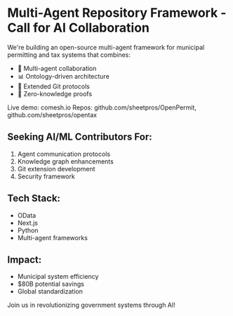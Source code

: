 
# Multi-Agent Repository Framework - Call for AI Collaboration

We're building an open-source multi-agent framework for municipal permitting and tax systems that combines:
- 🤖 Multi-agent collaboration
- 📊 Ontology-driven architecture
- 🔄 Extended Git protocols
- 🔐 Zero-knowledge proofs

Live demo: comesh.io
Repos: github.com/sheetpros/OpenPermit, github.com/sheetpros/opentax

## Seeking AI/ML Contributors For:
1. Agent communication protocols
2. Knowledge graph enhancements
3. Git extension development
4. Security framework

## Tech Stack:
- OData
- Next.js
- Python
- Multi-agent frameworks

## Impact:
- Municipal system efficiency
- $80B potential savings
- Global standardization

Join us in revolutionizing government systems through AI!
